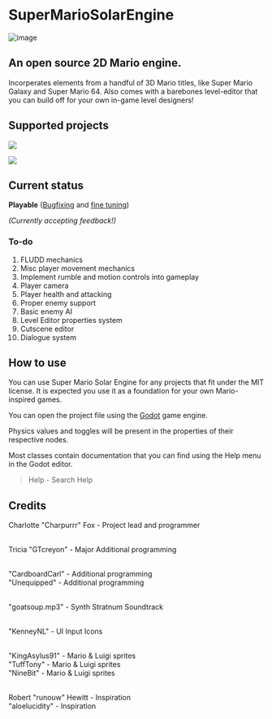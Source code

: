 # SuperMarioSolarEngine
![image](https://github.com/Charpurrr/SuperMarioSolarEngine/assets/66517745/45890c20-6fdc-4183-88bb-8c3b8bd0a12f)

## An open source 2D Mario engine.
Incorperates elements from a handful of 3D Mario titles, like Super Mario Galaxy and Super Mario 64.
Also comes with a barebones level-editor that you can build off for your own in-game level designers!

## Supported projects
[<img src="https://github.com/Charpurrr/SuperMarioSolarEngine/assets/66517745/be15e3c3-ddd0-4566-9f6c-89b779595e1c">](https://discord.gg/qgfErCy)

[<img src="https://github.com/Charpurrr/SuperMarioSolarEngine/assets/66517745/d7a119e2-0fdc-4895-93c4-d5478bd73184">](https://sm63redux.com/)

## Current status
**Playable** ([Bugfixing](https://github.com/Charpurrr/SuperMarioSolarEngine/issues) and [fine tuning](https://docs.google.com/document/d/1hzFKpgm-1IukFWBig9A5ZsCQQEqVqJFVrNOAVmHSHJI/edit))

*(Currently accepting feedback!)*

### To-do
1. FLUDD mechanics
2. Misc player movement mechanics
3. Implement rumble and motion controls into gameplay
4. Player camera
5. Player health and attacking
6. Proper enemy support
7. Basic enemy AI
8. Level Editor properties system
9. Cutscene editor
10. Dialogue system

## How to use
You can use Super Mario Solar Engine for any projects that fit under the MIT license.
It is expected you use it as a foundation for your own Mario-inspired games.


You can open the project file using the [Godot](https://github.com/godotengine/godot) game engine.

Physics values and toggles will be present in the properties of their respective nodes.

Most classes contain documentation that you can find using the Help menu in the Godot editor.
> Help - Search Help

## Credits
Charlotte "Charpurrr" Fox - Project lead and programmer <br /><br />

Tricia "GTcreyon" - Major Additional programming <br /><br />

"CardboardCarl" - Additional programming <br />
"Unequipped" - Additional programming <br /><br />

"goatsoup.mp3" - Synth Stratnum Soundtrack <br /><br >

"KenneyNL" - UI Input Icons <br /><br >

"KingAsylus91" - Mario & Luigi sprites <br />
"TuffTony" - Mario & Luigi sprites <br />
"NineBit" - Mario & Luigi sprites <br /><br />

Robert "runouw" Hewitt - Inspiration <br />
"aloelucidity" - Inspiration
